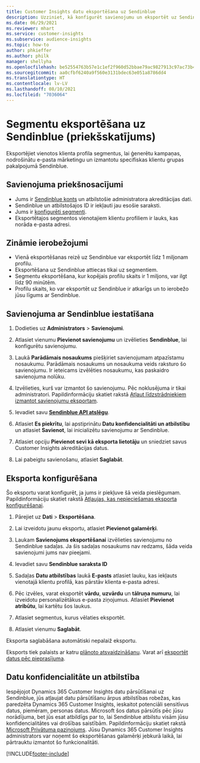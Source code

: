 ```yaml
---
title: Customer Insights datu eksportēšana uz Sendinblue
description: Uzziniet, kā konfigurēt savienojumu un eksportēt uz Sendinblue.
ms.date: 06/29/2021
ms.reviewer: mhart
ms.service: customer-insights
ms.subservice: audience-insights
ms.topic: how-to
author: phkieffer
ms.author: philk
manager: shellyha
ms.openlocfilehash: be52554763b57e1c1ef2f960d52bbae79ac9827913c97ac73b429f66bbf4db37
ms.sourcegitcommit: aa0cfbf6240a9f560e3131bdec63e051a8786dd4
ms.translationtype: HT
ms.contentlocale: lv-LV
ms.lasthandoff: 08/10/2021
ms.locfileid: "7036064"
---
```

# <a name="export-segments-to-sendinblue-preview"></a>Segmentu eksportēšana uz Sendinblue (priekšskatījums)

Eksportējiet vienotos klienta profila segmentus, lai ģenerētu kampaņas, nodrošinātu e-pasta mārketingu un izmantotu specifiskas klientu grupas pakalpojumā Sendinblue.

## <a name="prerequisites-for-connection"></a>Savienojuma priekšnosacījumi

-   Jums ir [Sendinblue konts](https://www.sendinblue.com/) un atbilstošie administratora akreditācijas dati.
-   Sendinblue un atbilstošajos ID ir iekļauti jau esošie saraksti.
-   Jums ir [konfigurēti segmenti](segments.md).
-   Eksportētajos segmentos vienotajiem klientu profiliem ir lauks, kas norāda e-pasta adresi.

## <a name="known-limitations"></a>Zināmie ierobežojumi

- Vienā eksportēšanas reizē uz Sendinblue var eksportēt līdz 1 miljonam profilu.
- Eksportēšana uz Sendinblue attiecas tikai uz segmentiem.
- Segmentu eksportēšana, kur kopējais profilu skaits ir 1 miljons, var ilgt līdz 90 minūtēm. 
- Profilu skaits, ko var eksportēt uz Sendinblue ir atkarīgs un to ierobežo jūsu līgums ar Sendinblue.

## <a name="set-up-connection-to-sendinblue"></a>Savienojuma ar Sendinblue iestatīšana

1. Dodieties uz **Administrators** > **Savienojumi**.

1. Atlasiet vienumu **Pievienot savienojumu** un izvēlieties **Sendinblue**, lai konfigurētu savienojumu.

1. Laukā **Parādāmais nosaukums** piešķiriet savienojumam atpazīstamu nosaukumu. Parādāmais nosaukums un nosaukuma veids raksturo šo savienojumu. Ir ieteicams izvēlēties nosaukumu, kas paskaidro savienojuma nolūku.

1. Izvēlieties, kurš var izmantot šo savienojumu. Pēc noklusējuma ir tikai administratori. Papildinformāciju skatiet rakstā [Atļaut līdzstrādniekiem izmantot savienojumu eksportam](connections.md#allow-contributors-to-use-a-connection-for-exports).

1. Ievadiet savu **[Sendinblue API atslēgu](https://developers.sendinblue.com/docs/getting-started#:~:text=Get%20your%20API%20key&text=You%20can%20create%20one%20from,your%20settings%20This%20API%20key)**.

1. Atlasiet **Es piekrītu**, lai apstiprinātu **Datu konfidencialitāti un atbilstību** un atlasiet **Savienot**, lai inicializētu savienojumu ar Sendinblue.

1. Atlasiet opciju **Pievienot sevi kā eksporta lietotāju** un sniedziet savus Customer Insights akreditācijas datus.

1. Lai pabeigtu savienošanu, atlasiet **Saglabāt**.

## <a name="configure-an-export"></a>Eksporta konfigurēšana

Šo eksportu varat konfigurēt, ja jums ir piekļuve šā veida pieslēgumam. Papildinformāciju skatiet rakstā [Atļaujas, kas nepieciešamas eksporta konfigurēšanai](export-destinations.md#set-up-a-new-export).

1. Pārejiet uz **Dati** > **Eksportēšana**.

1. Lai izveidotu jaunu eksportu, atlasiet **Pievienot galamērķi**.

1. Laukam **Savienojums eksportēšanai** izvēlieties savienojumu no Sendinblue sadaļas. Ja šis sadaļas nosaukums nav redzams, šāda veida savienojumi jums nav pieejami.

1. Ievadiet savu **Sendinblue saraksta ID** 

1. Sadaļas **Datu atbilstības** laukā **E-pasts** atlasiet lauku, kas iekļauts vienotajā klientu profilā, kas pārstāv klienta e-pasta adresi. 

1. Pēc izvēles, varat eksportēt **vārdu**, **uzvārdu** un **tālruņa numuru**, lai izveidotu personalizētākus e-pasta ziņojumus. Atlasiet **Pievienot atribūtu**, lai kartētu šos laukus.

1. Atlasiet segmentus, kurus vēlaties eksportēt. 

1. Atlasiet vienumu **Saglabāt**.

Eksporta saglabāšana automātiski nepalaiž eksportu.

Eksports tiek palaists ar katru [plānoto atsvaidzināšanu](system.md#schedule-tab). Varat arī [eksportēt datus pēc pieprasījuma](export-destinations.md#run-exports-on-demand). 


## <a name="data-privacy-and-compliance"></a>Datu konfidencialitāte un atbilstība

Iespējojot Dynamics 365 Customer Insights datu pārsūtīšanai uz Sendinblue, jūs atļaujat datu pārsūtīšanu ārpus atbilstības robežas, kas paredzēta Dynamics 365 Customer Insights, ieskaitot potenciāli sensitīvus datus, piemēram, personas datus. Microsoft šos datus pārsūtīs pēc jūsu norādījuma, bet jūs esat atbildīgs par to, lai Sendinblue atbilstu visām jūsu konfidencialitātes vai drošības saistībām. Papildinformāciju skatiet rakstā [Microsoft Privātuma paziņojums](https://go.microsoft.com/fwlink/?linkid=396732).
Jūsu Dynamics 365 Customer Insights administrators var noņemt šo eksportēšanas galamērķi jebkurā laikā, lai pārtrauktu izmantot šo funkcionalitāti.


[!INCLUDE[footer-include](../includes/footer-banner.md)]
